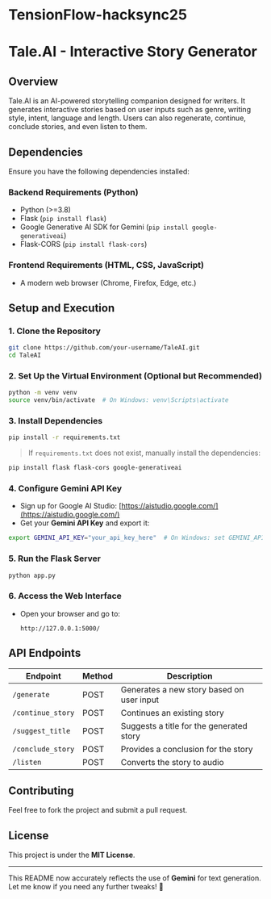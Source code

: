 # TensionFlow-hacksync25

# **Tale.AI - Interactive Story Generator**  

## **Overview**  
Tale.AI is an AI-powered storytelling companion designed for writers. It generates interactive stories based on user inputs such as genre, writing style, intent, language and length. Users can also regenerate, continue, conclude stories, and even listen to them.  

## **Dependencies**  
Ensure you have the following dependencies installed:  

### **Backend Requirements (Python)**
- Python (>=3.8)  
- Flask (`pip install flask`)  
- Google Generative AI SDK for Gemini (`pip install google-generativeai`)  
- Flask-CORS (`pip install flask-cors`)  

### **Frontend Requirements (HTML, CSS, JavaScript)**
- A modern web browser (Chrome, Firefox, Edge, etc.)  

## **Setup and Execution**  

### **1. Clone the Repository**  
```bash
git clone https://github.com/your-username/TaleAI.git
cd TaleAI
```

### **2. Set Up the Virtual Environment (Optional but Recommended)**  
```bash
python -m venv venv
source venv/bin/activate  # On Windows: venv\Scripts\activate
```

### **3. Install Dependencies**  
```bash
pip install -r requirements.txt
```

> If `requirements.txt` does not exist, manually install the dependencies:  
```bash
pip install flask flask-cors google-generativeai
```

### **4. Configure Gemini API Key**  
- Sign up for Google AI Studio: [https://aistudio.google.com/](https://aistudio.google.com/)  
- Get your **Gemini API Key** and export it:  
```bash
export GEMINI_API_KEY="your_api_key_here"  # On Windows: set GEMINI_API_KEY="your_api_key_here"
```

### **5. Run the Flask Server**  
```bash
python app.py
```

### **6. Access the Web Interface**  
- Open your browser and go to:  
  ```
  http://127.0.0.1:5000/
  ```

## **API Endpoints**  
| Endpoint         | Method | Description |
|-----------------|--------|-------------|
| `/generate`      | POST   | Generates a new story based on user input |
| `/continue_story` | POST   | Continues an existing story |
| `/suggest_title` | POST   | Suggests a title for the generated story |
| `/conclude_story` | POST   | Provides a conclusion for the story |
| `/listen`        | POST   | Converts the story to audio |

## **Contributing**  
Feel free to fork the project and submit a pull request.  

## **License**  
This project is under the **MIT License**.  

---

This README now accurately reflects the use of **Gemini** for text generation. Let me know if you need any further tweaks! 🚀
